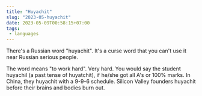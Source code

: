 ```yaml
---
title: "Huyachit"
slug: "2023-05-huyachit"
date: 2023-05-09T00:58:15+07:00
tags:
 - languages
---
```


There's a Russian word "huyachit". It's a curse word that you can't use it near Russian
serious people.

The word means "to work hard". Very hard. You would say the student huyachil (a past tense
of huyatchit), if he/she got all A's or 100% marks. In China, they huyachit with a 9-9-6
schedule. Silicon Valley founders huyachit before their brains and bodies burn out.
